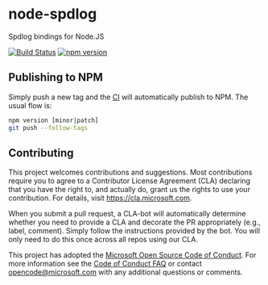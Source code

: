 # node-spdlog

Spdlog bindings for Node.JS

[![Build Status](https://dev.azure.com/vscode/node-spdlog/_apis/build/status/microsoft.node-spdlog?branchName=master)](https://dev.azure.com/vscode/node-spdlog/_build/latest?definitionId=27&branchName=master) [![npm version](https://badge.fury.io/js/spdlog.svg)](https://badge.fury.io/js/spdlog)

## Publishing to NPM

Simply push a new tag and the [CI](https://dev.azure.com/vscode/node-spdlog/_build/latest?definitionId=27&branchName=master) will automatically publish to NPM. The usual flow is:

```sh
npm version [minor|patch]
git push --follow-tags
```

## Contributing

This project welcomes contributions and suggestions.  Most contributions require you to agree to a
Contributor License Agreement (CLA) declaring that you have the right to, and actually do, grant us
the rights to use your contribution. For details, visit https://cla.microsoft.com.

When you submit a pull request, a CLA-bot will automatically determine whether you need to provide
a CLA and decorate the PR appropriately (e.g., label, comment). Simply follow the instructions
provided by the bot. You will only need to do this once across all repos using our CLA.

This project has adopted the [Microsoft Open Source Code of Conduct](https://opensource.microsoft.com/codeofconduct/).
For more information see the [Code of Conduct FAQ](https://opensource.microsoft.com/codeofconduct/faq/) or
contact [opencode@microsoft.com](mailto:opencode@microsoft.com) with any additional questions or comments.
